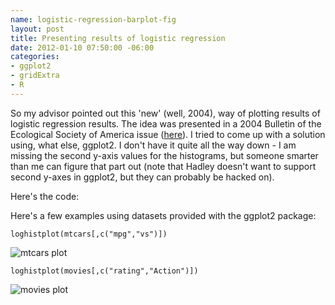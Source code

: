 ```yaml
--- 
name: logistic-regression-barplot-fig
layout: post
title: Presenting results of logistic regression
date: 2012-01-10 07:50:00 -06:00
categories: 
- ggplot2
- gridExtra
- R
---
```


So my advisor pointed out this 'new' (well, 2004), way of plotting results of logistic regression results.  The idea was presented in a 2004 Bulletin of the Ecological Society of America issue ([here][]).  I tried to come up with a  solution using, what else, ggplot2.  I don't have it quite all the way down - I am missing the second y-axis values for the histograms, but someone smarter than me can figure that part out (note that Hadley doesn't want to support second y-axes in ggplot2, but they can probably be hacked on). 

Here's the code:
<script src="https://gist.github.com/1589136.js?file=loghistplot.R"></script>


Here's a few examples using datasets provided with the ggplot2 package:

`loghistplot(mtcars[,c("mpg","vs")])`

![mtcars plot](/images/mtcarsplot.png)


`loghistplot(movies[,c("rating","Action")])`

![movies plot](/images/moviesplot.png)



[here]: http://esapubs.org/bulletin/backissues/085-3/bulletinjuly2004_2column.htm#tools1